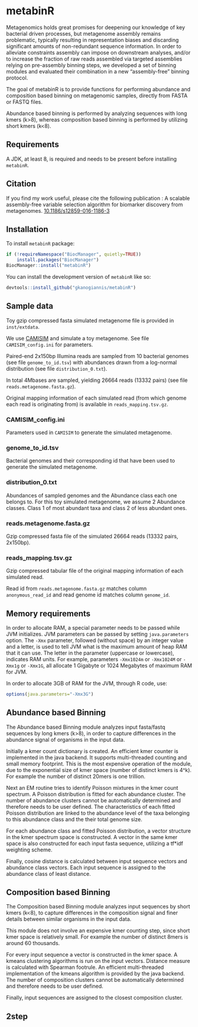 
<!-- README.md is generated from README.Rmd. Please edit that file -->

# metabinR

<!-- badges: start
[![BioC status]
(http://www.bioconductor.org/shields/build/release/bioc/metabinR.svg)]
(https://bioconductor.org/checkResults/release/bioc-LATEST/metabinR)
<!-- badges: end -->

Metagenomics holds great promises for deepening our knowledge of key
bacterial driven processes, but metagenome assembly remains problematic,
typically resulting in representation biases and discarding significant
amounts of non-redundant sequence information. In order to alleviate
constraints assembly can impose on downstream analyses, and/or to
increase the fraction of raw reads assembled via targeted assemblies
relying on pre-assembly binning steps, we developed a set of binning
modules and evaluated their combination in a new “assembly-free” binning
protocol.

The goal of metabinR is to provide functions for performing abundance
and composition based binning on metagenomic samples, directly from
FASTA or FASTQ files.

Abundance based binning is performed by analyzing sequences with long
kmers (k\>8), whereas composition based binning is performed by
utilizing short kmers (k\<8).

## Requirements

A JDK, at least 8, is required and needs to be present before installing
`metabinR`.

## Citation

If you find my work useful, please cite the following publication : A
scalable assembly-free variable selection algorithm for biomarker
discovery from metagenomes.
[10.1186/s12859-016-1186-3](https://doi.org/10.1186/s12859-016-1186-3)

## Installation

To install `metabinR` package:

``` r
if (!requireNamespace("BiocManager", quietly=TRUE))
    install.packages("BiocManager")
BiocManager::install("metabinR")
```

You can install the development version of `metabinR` like so:

``` r
devtools::install_github("gkanogiannis/metabinR")
```

## Sample data

Toy gzip compressed fasta simulated metagenome file is provided in
`inst/extdata`.

We use [CAMISIM](https://github.com/CAMI-challenge/CAMISIM) and simulate
a toy metagenome. See file `CAMISIM_config.ini` for parameters.

Paired-end 2x150bp Illumina reads are sampled from 10 bacterial genomes
(see file `genome_to_id.tsv`) with abundances drawn from a log-normal
distribution (see file `distribution_0.txt`).

In total 4Mbases are sampled, yielding 26664 reads (13332 pairs) (see
file `reads.metagenome.fasta.gz`).

Original mapping information of each simulated read (from which genome
each read is originating from) is available in `reads_mapping.tsv.gz`.

### CAMISIM_config.ini

Parameters used in `CAMISIM` to generate the simulated metagenome.

### genome_to_id.tsv

Bacterial genomes and their corresponding id that have been used to
generate the simulated metagenome.

### distribution_0.txt

Abundances of sampled genomes and the Abundance class each one belongs
to. For this toy simulated metagenome, we assume 2 Abundance classes.
Class 1 of most abundant taxa and class 2 of less abundant ones.

### reads.metagenome.fasta.gz

Gzip compressed fasta file of the simulated 26664 reads (13332 pairs,
2x150bp).

### reads_mapping.tsv.gz

Gzip compressed tabular file of the original mapping information of each
simulated read.

Read id from `reads.metagenome.fasta.gz` matches column
`anonymous_read_id` and read genome id matches column `genome_id`.

## Memory requirements

In order to allocate RAM, a special parameter needs to be passed while
JVM initializes. JVM parameters can be passed by setting
`java.parameters` option. The `-Xmx` parameter, followed (without space)
by an integer value and a letter, is used to tell JVM what is the
maximum amount of heap RAM that it can use. The letter in the parameter
(uppercase or lowercase), indicates RAM units. For example, parameters
`-Xmx1024m` or `-Xmx1024M` or `-Xmx1g` or `-Xmx1G`, all allocate 1
Gigabyte or 1024 Megabytes of maximum RAM for JVM.

In order to allocate 3GB of RAM for the JVM, through R code, use:

``` r
options(java.parameters="-Xmx3G")
```

## Abundance based Binning

The Abundance based Binning module analyzes input fasta/fastq sequences
by long kmers (k\>8), in order to capture differences in the abundance
signal of organisms in the input data.

Initially a kmer count dictionary is created. An efficient kmer counter
is implemented in the java backend. It supports multi-threaded counting
and small memory footprint. This is the most expensive operation of the
module, due to the exponential size of kmer space (number of distinct
kmers is 4^k). For example the number of distinct 20mers is one
trillion.

Next an EM routine tries to identify Poisson mixtures in the kmer count
spectrum. A Poisson distribution is fitted for each abundance cluster.
The number of abundance clusters cannot be automatically determined and
therefore needs to be user defined. The characteristics of each fitted
Poisson distribution are linked to the abundance level of the taxa
belonging to this abundance class and the their total genome size.

For each abundance class and fitted Poisson distribution, a vector
structure in the kmer spectrum space is constructed. A vector in the
same kmer space is also constructed for each input fasta sequence,
utilizing a tf\*idf weighting scheme.

Finally, cosine distance is calculated between input sequence vectors
and abundance class vectors. Each input sequence is assigned to the
abundance class of least distance.

## Composition based Binning

The Composition based Binning module analyzes input sequences by short
kmers (k\<8), to capture differences in the composition signal and finer
details between similar organisms in the input data.

This module does not involve an expensive kmer counting step, since
short kmer space is relatively small. For example the number of distinct
8mers is around 60 thousands.

For every input sequence a vector is constructed in the kmer space. A
kmeans clustering algorithms is run on the input vectors. Distance
measure is calculated with Spearman footrule. An efficient
multi-threaded implementation of the kmeans algorithm is provided by the
java backend. The number of composition clusters cannot be automatically
determined and therefore needs to be user defined.

Finally, input sequences are assigned to the closest composition
cluster.

## 2step
